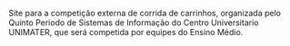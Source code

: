 Site para a competição externa de corrida de carrinhos, organizada pelo Quinto Periodo de 
Sistemas de Informação do Centro Universitario UNIMATER, que será competida por equipes do Ensino Médio.
